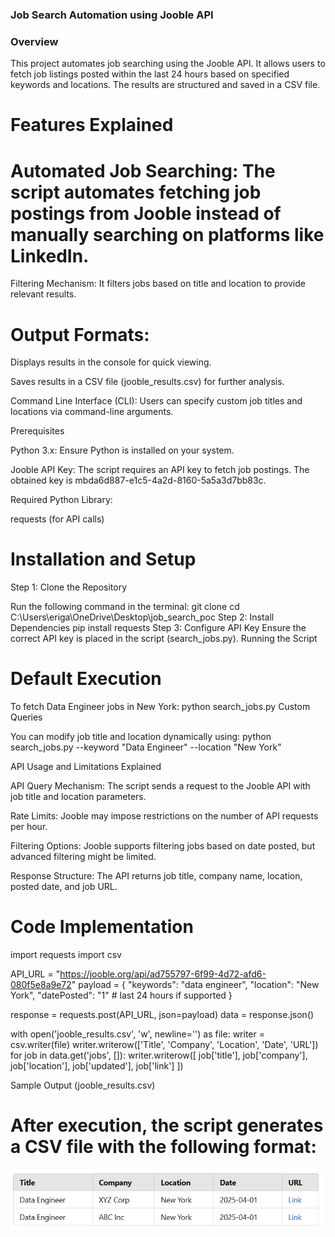 ### Job Search Automation using Jooble API

### Overview

This project automates job searching using the Jooble API. It allows users to fetch job listings posted within the last 24 hours based on specified keywords and locations. The results are structured and saved in a CSV file.

# Features Explained

# Automated Job Searching: The script automates fetching job postings from Jooble instead of manually searching on platforms like LinkedIn.

Filtering Mechanism: It filters jobs based on title and location to provide relevant results.

# Output Formats:

Displays results in the console for quick viewing.

Saves results in a CSV file (jooble_results.csv) for further analysis.

Command Line Interface (CLI): Users can specify custom job titles and locations via command-line arguments.

Prerequisites

Python 3.x: Ensure Python is installed on your system.

Jooble API Key: The script requires an API key to fetch job postings. The obtained key is mbda6d887-e1c5-4a2d-8160-5a5a3d7bb83c.

Required Python Library:

requests (for API calls)

# Installation and Setup

Step 1: Clone the Repository

Run the following command in the terminal:
git clone <repository-url>
cd C:\Users\eriga\OneDrive\Desktop\job_search_poc
Step 2: Install Dependencies
pip install requests
Step 3: Configure API Key
Ensure the correct API key is placed in the script (search_jobs.py).
Running the Script

# Default Execution

To fetch Data Engineer jobs in New York:
python search_jobs.py
Custom Queries

You can modify job title and location dynamically using:
python search_jobs.py --keyword "Data Engineer" --location "New York"  

API Usage and Limitations Explained

API Query Mechanism: The script sends a request to the Jooble API with job title and location parameters.

Rate Limits: Jooble may impose restrictions on the number of API requests per hour.

Filtering Options: Jooble supports filtering jobs based on date posted, but advanced filtering might be limited.

Response Structure: The API returns job title, company name, location, posted date, and job URL.

# Code Implementation

import requests
import csv

API_URL = "https://jooble.org/api/ad755797-6f99-4d72-afd6-080f5e8a9e72"
payload = {
    "keywords": "data engineer",
    "location": "New York",
    "datePosted": "1"  # last 24 hours if supported
}

response = requests.post(API_URL, json=payload)
data = response.json()

with open('jooble_results.csv', 'w', newline='') as file:
    writer = csv.writer(file)
    writer.writerow(['Title', 'Company', 'Location', 'Date', 'URL'])
    for job in data.get('jobs', []):
        writer.writerow([
            job['title'],
            job['company'],
            job['location'],
            job['updated'],
            job['link']
        ])


Sample Output (jooble_results.csv)

# After execution, the script generates a CSV file with the following format:

![alt text](image.png)
